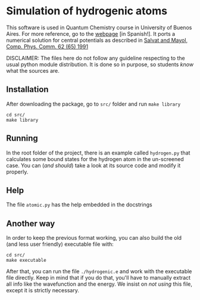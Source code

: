 # Simulation of hydrogenic atoms

This software is used in Quantum Chemistry course in University of
Buenos Aires. For more reference, go to the
[webpage](http://materias.df.uba.ar/e3a2016c1/) [in Spanish!]. It
ports a numerical solution for central potentials as described in
[Salvat and Mayol, Comp. Phys. Comm. 62 (65) 1991][1]

[1]: http://www.sciencedirect.com/science/article/pii/0010465591901222

DISCLAIMER: The files here do not follow any guideline respecting to
the usual python module distribution. It is done so in purpose, so
students *know* what the sources are.


## Installation
After downloading the package, go to `src/` folder and run `make
library`

```
cd src/
make library
```

## Running
In the root folder of the project, there is an example called
`hydrogen.py` that calculates some bound states for the hydrogen atom
in the un-screened case. You can (*and should*) take a look at its
source code and modify it properly.

## Help
The file `atomic.py` has the help embedded in the docstrings

## Another way
In order to keep the previous format working, you can also build the old
(and less user friendly) executable file with:

```
cd src/
make executable
```

After that, you can run the file `./hydrogenic.e` and work with the
executable file directly. Keep in mind that if you do that, you'll
have to manually extract all info like the wavefunction and the
energy. We insist on *not using* this file, except it is strictly
necessary.
